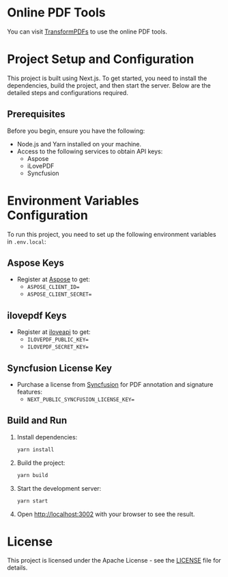 # Online PDF Tools
You can visit [TransformPDFs](https://transformpdfs.com/) to use the online PDF tools.

# Project Setup and Configuration

This project is built using Next.js. To get started, you need to install the dependencies, build the project, and then start the server. Below are the detailed steps and configurations required.

## Prerequisites

Before you begin, ensure you have the following:

- Node.js and Yarn installed on your machine.
- Access to the following services to obtain API keys:
  - Aspose
  - iLovePDF
  - Syncfusion

# Environment Variables Configuration

To run this project, you need to set up the following environment variables in `.env.local`:

## Aspose Keys
- Register at [Aspose](https://www.aspose.com/) to get:
  - `ASPOSE_CLIENT_ID=`
  - `ASPOSE_CLIENT_SECRET=`


## ilovepdf Keys
- Register at [iloveapi](https://iloveapi.com/) to get:
  - `ILOVEPDF_PUBLIC_KEY=`
  - `ILOVEPDF_SECRET_KEY=`

## Syncfusion License Key
- Purchase a license from [Syncfusion](https://www.syncfusion.com/) for PDF annotation and signature features:
  - `NEXT_PUBLIC_SYNCFUSION_LICENSE_KEY=`

## Build and Run
1. Install dependencies:
   ```bash
   yarn install
   ```
2. Build the project:
   ```bash 
   yarn build
   ```
3. Start the development server:
   ```bash
   yarn start
   ```
4. Open [http://localhost:3002](http://localhost:3002) with your browser to see the result.

# License
This project is licensed under the Apache License - see the [LICENSE](LICENSE) file for details.